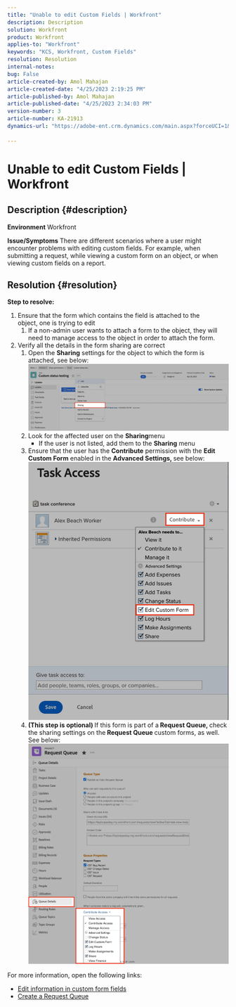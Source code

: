 ```yaml
---
title: "Unable to edit Custom Fields | Workfront"
description: Description
solution: Workfront
product: Workfront
applies-to: "Workfront"
keywords: "KCS, Workfront, Custom Fields"
resolution: Resolution
internal-notes: 
bug: False
article-created-by: Amol Mahajan
article-created-date: "4/25/2023 2:19:25 PM"
article-published-by: Amol Mahajan
article-published-date: "4/25/2023 2:34:03 PM"
version-number: 3
article-number: KA-21913
dynamics-url: "https://adobe-ent.crm.dynamics.com/main.aspx?forceUCI=1&pagetype=entityrecord&etn=knowledgearticle&id=5f7d2529-74e3-ed11-a7c7-6045bd006704"

---
```

# Unable to edit Custom Fields | Workfront

## Description {#description}

<b>Environment</b>
Workfront


<b>Issue/Symptoms</b>
There are different scenarios where a user might encounter problems with editing custom fields. For example, when submitting a request, while viewing a custom form on an object, or when viewing custom fields on a report.


## Resolution {#resolution}

<b>Step to resolve:</b>
1. Ensure that the form which contains the field is attached to the object, one is trying to edit
    1. If a non-admin user wants to attach a form to the object, they will need to manage access to the object in order to attach the form.
2. Verify all the details in the form sharing are correct
    1. Open the <b>Sharing</b> settings for the object to which the form is attached, see below:![](assets/d4ce1013-76e3-ed11-a7c7-6045bd006704.png)
    2. Look for the affected user on the <b>Sharing</b>menu
        - If the user is not listed, add them to the <b>Sharing</b> menu
    3. Ensure that the user has the <b>Contribute</b> permission with the <b>Edit Custom Form</b> enabled in the <b>Advanced Settings, </b>see below:![](assets/469b16e9-75e3-ed11-a7c7-6045bd006704.png)
    4. <b>(This step is optional) </b>If this form is part of a<b> Request Queue, </b>check the sharing settings on the<b> Request Queue </b>custom forms, as well. See below:![](assets/5104626f-75e3-ed11-a7c7-6045bd006704.png)




For more information, open the following links:

- [Edit information in custom form fields](https://experienceleague.adobe.com/docs/workfront/using/basics/work-with-custom-forms/edit-custom-forms.html?lang=en)
- [Create a Request Queue](https://experienceleague.adobe.com/docs/workfront/using/manage-work/requests/create-and-manage-request-queues/create-request-queue.html?lang=en)


